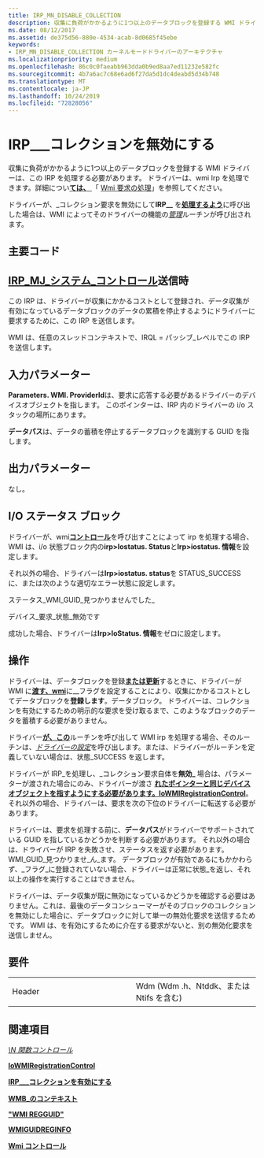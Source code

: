 ```yaml
---
title: IRP_MN_DISABLE_COLLECTION
description: 収集に負荷がかかるように1つ以上のデータブロックを登録する WMI ドライバーは、この IRP を処理する必要があります。
ms.date: 08/12/2017
ms.assetid: de375d56-880e-4534-acab-8d0685f45ebe
keywords:
- IRP_MN_DISABLE_COLLECTION カーネルモードドライバーのアーキテクチャ
ms.localizationpriority: medium
ms.openlocfilehash: 86c0c0faeabb963dda0b9ed8aa7ed11232e582fc
ms.sourcegitcommit: 4b7a6ac7c68e6ad6f27da5d1dc4deabd5d34b748
ms.translationtype: MT
ms.contentlocale: ja-JP
ms.lasthandoff: 10/24/2019
ms.locfileid: "72828056"
---
```

# <a name="irp_mn_disable_collection"></a>IRP\_\_\_コレクションを無効にする


収集に負荷がかかるように1つ以上のデータブロックを登録する WMI ドライバーは、この IRP を処理する必要があります。 ドライバーは、wmi Irp を処理できます。詳細につい[**ては、** ](https://docs.microsoft.com/windows-hardware/drivers/ddi/wmilib/nf-wmilib-wmisystemcontrol) 「 [Wmi 要求の処理](https://docs.microsoft.com/windows-hardware/drivers/kernel/handling-wmi-requests)」を参照してください。

ドライバーが、\_コレクション要求を無効にして**IRP\_\_** を[**処理するよう**](https://docs.microsoft.com/windows-hardware/drivers/ddi/wmilib/nf-wmilib-wmisystemcontrol)に呼び出した場合は、WMI によってそのドライバーの機能の[*管理*](https://docs.microsoft.com/windows-hardware/drivers/ddi/wmilib/nc-wmilib-wmi_function_control_callback)ルーチンが呼び出されます。

<a name="major-code"></a>主要コード
----------

[**IRP\_MJ\_システム\_コントロール**](irp-mj-system-control.md)送信時
---------

この IRP は、ドライバーが収集にかかるコストとして登録され、データ収集が有効になっているデータブロックのデータの累積を停止するようにドライバーに要求するために、この IRP を送信します。

WMI は、任意のスレッドコンテキストで、IRQL = パッシブ\_レベルでこの IRP を送信します。

## <a name="input-parameters"></a>入力パラメーター


**Parameters. WMI. ProviderId**は、要求に応答する必要があるドライバーのデバイスオブジェクトを指します。 このポインターは、IRP 内のドライバーの i/o スタックの場所にあります。

**データパス**は、データの蓄積を停止するデータブロックを識別する GUID を指します。

## <a name="output-parameters"></a>出力パラメーター


なし。

## <a name="io-status-block"></a>I/O ステータス ブロック


ドライバーが、wmi[**コントロール**](https://docs.microsoft.com/windows-hardware/drivers/ddi/wmilib/nf-wmilib-wmisystemcontrol)を呼び出すことによって irp を処理する場合、WMI は、i/o 状態ブロック内の**irp&gt;Iostatus. Status**と**Irp&gt;iostatus. 情報**を設定します。

それ以外の場合、ドライバーは**Irp&gt;iostatus. status**を STATUS\_SUCCESS に、または次のような適切なエラー状態に設定します。

ステータス\_WMI\_GUID\_見つかりませんでした\_

デバイス\_要求\_状態\_無効です

成功した場合、ドライバーは**Irp&gt;IoStatus. 情報**をゼロに設定します。

<a name="operation"></a>操作
---------

ドライバーは、データブロックを登録[**または更新**](https://docs.microsoft.com/windows-hardware/drivers/ddi/wmilib/ns-wmilib-_wmiguidreginfo)するときに、ドライバーが WMI に[**渡す、wmi**](https://docs.microsoft.com/windows-hardware/drivers/ddi/wmistr/ns-wmistr-wmiregguidw)に\_\_フラグを設定することにより、収集にかかるコストとしてデータブロックを**登録します**。データブロック。 ドライバーは、コレクションを有効にするための明示的な要求を受け取るまで、このようなブロックのデータを蓄積する必要がありません。

ドライバー[**が、この**](https://docs.microsoft.com/windows-hardware/drivers/ddi/wmilib/nf-wmilib-wmisystemcontrol)ルーチンを呼び出して WMI irp を処理する場合、そのルーチンは、[*ドライバーの設定*](https://docs.microsoft.com/windows-hardware/drivers/ddi/wmilib/nc-wmilib-wmi_function_control_callback)を呼び出します。または、ドライバーがルーチンを定義していない場合は、状態\_SUCCESS を返します。

ドライバーが IRP\_を処理し、\_コレクション要求自体を**無効\_** 場合は、パラメーターが渡された場合にのみ、ドライバーが渡さ [**れたポインターと同じデバイスオブジェクトを指すようにする必要があります。IoWMIRegistrationControl**](https://docs.microsoft.com/windows-hardware/drivers/ddi/wdm/nf-wdm-iowmiregistrationcontrol)。 それ以外の場合、ドライバーは、要求を次の下位のドライバーに転送する必要があります。

ドライバーは、要求を処理する前に、**データパス**がドライバーでサポートされている GUID を指しているかどうかを判断する必要があります。 それ以外の場合は、ドライバーが IRP を失敗させ、ステータスを返す必要があります。 WMI\_GUID\_見つかりませ\_ん\_ます。 データブロックが有効であるにもかかわらず、\_フラグ\_に登録されていない場合、ドライバーは正常に状態\_を返し、それ以上の操作を実行することはできません。

ドライバーは、データ収集が既に無効になっているかどうかを確認する必要はありません。これは、最後のデータコンシューマーがそのブロックのコレクションを無効にした場合に、データブロックに対して単一の無効化要求を送信するためです。 WMI は、を有効にするために介在する要求がないと、別の無効化要求を送信しません。

<a name="requirements"></a>要件
------------

<table>
<colgroup>
<col width="50%" />
<col width="50%" />
</colgroup>
<tbody>
<tr class="odd">
<td><p>Header</p></td>
<td>Wdm (Wdm .h、Ntddk、または Ntifs を含む)</td>
</tr>
</tbody>
</table>

## <a name="see-also"></a>関連項目


[ *\N 関数コントロール*](https://docs.microsoft.com/windows-hardware/drivers/ddi/wmilib/nc-wmilib-wmi_function_control_callback)

[**IoWMIRegistrationControl**](https://docs.microsoft.com/windows-hardware/drivers/ddi/wdm/nf-wdm-iowmiregistrationcontrol)

[**IRP\_\_\_コレクションを有効にする**](irp-mn-enable-collection.md)

[**WMB\_のコンテキスト**](https://docs.microsoft.com/windows-hardware/drivers/ddi/wmilib/ns-wmilib-_wmilib_context)

[ **"WMI REGGUID"** ](https://docs.microsoft.com/windows-hardware/drivers/ddi/wmistr/ns-wmistr-wmiregguidw)

[**WMIGUIDREGINFO**](https://docs.microsoft.com/windows-hardware/drivers/ddi/wmilib/ns-wmilib-_wmiguidreginfo)

[**Wmi コントロール**](https://docs.microsoft.com/windows-hardware/drivers/ddi/wmilib/nf-wmilib-wmisystemcontrol)

 

 




